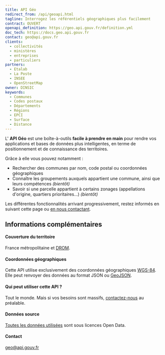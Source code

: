 ```yaml
---
title: API Géo
redirect_from: /api/geoapi.html
tagline: Interrogez les référentiels géographiques plus facilement
contract: OUVERT
openapi_definition: https://geo.api.gouv.fr/definition.yml
doc_tech: https://docs.geo.api.gouv.fr
contact: geo@api.gouv.fr
clients:
  - collectivités
  - ministères
  - entreprises
  - particuliers
partners:
  - Etalab
  - La Poste
  - INSEE
  - OpenStreetMap
owner: DINSIC
keywords:
  - Communes
  - Codes postaux
  - Départements
  - Régions
  - EPCI
  - Surface
  - Distance
---
```


L' __API Géo__ est une boîte-à-outils __facile à prendre en main__ pour rendre vos applications et bases de données plus intelligentes, en terme de positionnement et de connaissance des territoires.

Grâce à elle vous pouvez notamment :

* Rechercher des communes par nom, code postal ou coordonnées géographiques
* Connaître les groupements auxquels appartient une commune, ainsi que leurs compétences _(bientôt)_
* Savoir si une parcelle appartient à certains zonages (appellations d'origine, quartiers prioritaires…) _(bientôt)_

Les différentes fonctionnalités arrivant progressivement, restez informés en suivant cette page ou [en nous contactant](mailto:geo@api.gouv.fr).

## Informations complémentaires

#### Couverture du territoire

France métropolitaine et [DROM](https://fr.wikipedia.org/wiki/D%C3%A9partement_et_r%C3%A9gion_d%27outre-mer).

#### Coordonnées géographiques

Cette API utilise exclusivement des coordonnées géographiques [WGS-84](https://fr.wikipedia.org/wiki/WGS_84).
Elle peut renvoyer des données au format JSON ou  [GeoJSON](http://geojson.org).

#### Qui peut utiliser cette API ?

Tout le monde. Mais si vos besoins sont massifs, [contactez-nous](mailto:geo@api.gouv.fr) au préalable.

#### Données source

[Toutes les données utilisées](https://github.com/sgmap/api-communes#données-sources) sont sous licences Open Data.

#### Contact

geo@api.gouv.fr
